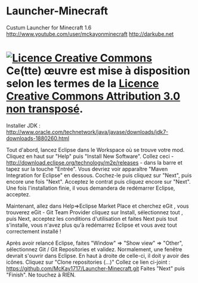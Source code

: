 Launcher-Minecraft
==================
Custum Launcher for Minecraft 1.6
http://www.youtube.com/user/mckayonminecraft
http://darkube.net

<a rel="license" href="http://creativecommons.org/licenses/by/3.0/deed.fr"><img alt="Licence Creative Commons" style="border-width:0" src="http://i.creativecommons.org/l/by/3.0/88x31.png" /></a><br />Ce(tte) œuvre est mise à disposition selon les termes de la <a rel="license" href="http://creativecommons.org/licenses/by/3.0/deed.fr">Licence Creative Commons Attribution 3.0 non transposé</a>.
 =========================================================================================================================
Installer JDK : http://www.oracle.com/technetwork/java/javase/downloads/jdk7-downloads-1880260.html

Tout d'abord, lancez Eclipse dans le Workspace où se trouve votre mod. Cliquez en haut sur "Help" puis "Install New Software".
Collez ceci - http://download.eclipse.org/technology/m2e/releases - dans la barre et tapez sur la touche "Entrée".
Vous devriez voir apparaître "Maven Integration for Eclipse" en dessous. Cochez-le puis cliquez sur "Next", puis encore une fois "Next".
Acceptez le contrat puis cliquez encore sur "Next".
Une fois l'installation finie, il vous demandera de redémarrer Eclipse, acceptez.

Maintenant, allez dans Help=>Eclipse Market Place et cherchez eGit , vous trouverez eGit - Git Team Provider cliquez sur Install, sélectionnez tout , puis Next, acceptez les conditions d'utilisation et faites Next puis tout s'installe, vous n'avez plus qu'à redémarrez Eclipse et vous avez tout correctement installé !

Après avoir relancé Eclipse, faites "Window" => "Show view" => "Other", sélectionnez Git / Git Repositories et validez.
Normalement, une fenêtre devrait s'ouvrir dans Eclipse. En haut à droite de celle-ci, il doit y avoir des icônes. Cliquez sur "Clone repositories (...)"
Collez ce lien ci-joint : https://github.com/McKay1717/Launcher-Minecraft.git
Faites "Next" puis "Finish". Ne touchez à RIEN.
